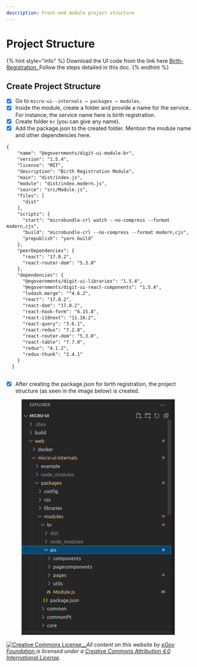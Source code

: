 ```yaml
---
description: Front-end module project structure
---
```


# Project Structure

{% hint style="info" %}
Download the UI code from the link here [Birth-Registration. ](https://github.com/egovernments/DIGIT-OSS/tree/master)Follow the steps detailed in this doc.
{% endhint %}

## **Create Project Structure**

* [x] Go to `micro-ui--internals → packages → modules`.&#x20;
* [x] Inside the module, create a folder and provide a name for the service. For instance, the service name here is birth registration.&#x20;
* [x] Create folder `br` (you can give any name).
* [x] Add the package.json to the created folder. Mention the module name and other dependencies here.

```
{
    "name": "@egovernments/digit-ui-module-br",
    "version": "1.5.4",
    "license": "MIT",
    "description": "Birth Registration Module",
    "main": "dist/index.js",
    "module": "dist/index.modern.js",
    "source": "src/Module.js",
    "files": [
      "dist"
    ],
    "scripts": {
      "start": "microbundle-crl watch --no-compress --format modern,cjs",
      "build": "microbundle-crl --no-compress --format modern,cjs",
      "prepublish": "yarn build"
    },
    "peerDependencies": {
      "react": "17.0.2",
      "react-router-dom": "5.3.0"
    },
    "dependencies": {
      "@egovernments/digit-ui-libraries": "1.5.4",
      "@egovernments/digit-ui-react-components": "1.5.4",
      "lodash.merge": "^4.6.2",
      "react": "17.0.2",
      "react-dom": "17.0.2",
      "react-hook-form": "6.15.8",
      "react-i18next": "11.16.2",
      "react-query": "3.6.1",
      "react-redux": "7.2.8",
      "react-router-dom": "5.3.0",
      "react-table": "7.7.0",
      "redux": "4.1.2",
      "redux-thunk": "2.4.1"
    }
  }
  

```

* [x] After creating the package.json for birth registration, the project structure (as seen in the image below) is created.

<div align="left">

<figure><img src="../../../../.gitbook/assets/f0cde6cc-2d1d-4f76-9e1d-2eeeaf040d48.png" alt=""><figcaption></figcaption></figure>

</div>

[![Creative Commons License](https://i.creativecommons.org/l/by/4.0/80x15.png)\_\_](http://creativecommons.org/licenses/by/4.0/)_All content on this website by_ [_eGov Foundation_ ](https://egov.org.in/)_is licensed under a_ [_Creative Commons Attribution 4.0 International License_](http://creativecommons.org/licenses/by/4.0/)_._
